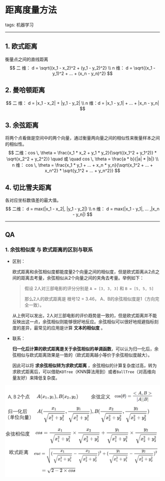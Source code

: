 # 距离度量方法

tags: 机器学习

---

## 1. 欧式距离

衡量点之间的直线距离
$$
二 维： d = \sqrt{(x_1 - x_2)^2 + (y_1 - y_2)^2} \\
n 维： d = \sqrt{(x_1 - y_1)^2 + ... + (x_n - y_n)^2}
$$

## 2. 曼哈顿距离

$$
二 维： d = |x_1 - x_2| + |y_1 - y_2| \\
n 维：d = |x_1 - y_1| + ... + |x_n - y_n|
$$

## 3. 余弦距离

将两个点看做是空间中的两个向量，通过衡量两向量之间的相似性来衡量样本之间的相似性。
$$
二维：cos \, \theta = \frac{x_1 * x_2 + y_1 * y_2}{\sqrt{(x_1^2 + y_1^2)} * \sqrt{x_2^2 + y_2^2}} \quad 或 \quad cos \, \theta = \frac{a * b}{|a| * |b|} \\
n 维： cos \, \theta = \frac{x_1 * y_1 + ... + x_n * y_n}{\sqrt{x_1^2 + ... + x_n^2} * \sqrt{y_1^2 + ... + y_n^2}}
$$

## 4. 切比雪夫距离

各对应坐标数值差的最大值。
$$
二维： d = max(|x_1 - x_2|, |y_1 - y_2|) \\
n 维： d = max(|x_1 - y_1|, ... ,|x_n - y_n|)
$$

---

## QA

### 1. 余弦相似度 与 欧式距离的区别与联系

- 区别：

  欧式距离和余弦相似度都能度量2个向量之间的相似度，但是欧式距离从2点之间的距离去考量，余弦相似从2个向量之间的夹角去考量。举例如下：

  > 假设 2人对三部电影的评分分别是 `A = [3, 3, 3]` 和 `B = [5, 5, 5]`
  >
  > 那么2人的欧式距离是 根号12 = 3.46， A、B的余弦相似度是1（方向完全一致）。

  从上例可以发出，2人对三部电影的评价趋势是一致的，但是欧式距离并不能反映出这一点，余弦相似则能够很好地反应。余弦相似可以很好地规避指标刻度的差异，最常见的应用是计算 **文本的相似度** 。

- 联系：

  **归一化后计算的欧式距离是关于余弦相似的单调函数**，可以认为归一化后，余弦相似与欧式距离效果是一致的（欧式距离越小等价于余弦相似度越大）。

  因此可以将 **求余弦相似转为求欧式距离** ，余弦相似的计算复杂度过高，转为求欧式距离后，可以借助`KDTree`（KNN算法用到）或者`BallTree`（对高维向量友好）来降低复杂度。

![1.cosine](..\img\1.cosine.png)

